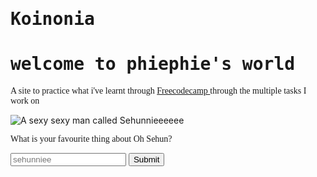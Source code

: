 <!DOCTYPE html>
<html>
  <link href="https://fonts.googleapis.com/css?family=Inconsolata&display=swap" rel="stylesheet">
  <style>
    h1{
      font-family:monospace;
    }
    p{
      font-family:INCONSOLATA,GENERIC_NAME;
    }
  </style>
  <head>
   <h1> Koinonia </h1>
    <h1> welcome to phiephie's world  </h1>
    <p> A site to practice what i've learnt through <a href="https://www.freecodecamp.org/"> Freecodecamp </a> through the multiple tasks I work on </p>
    <img src="https://vignette.wikia.nocookie.net/kpop/images/b/b1/EXO_Sehun_Obsession_teaser_photo_3.png/revision/latest?cb=20191114220520" alt=" A sexy sexy man called Sehunnieeeeee">
<form >
  <p> What is your favourite thing about Oh Sehun? </p>
  <input type="text" placeholder="sehunniee">
  <button type="submit"> Submit </button>
    </form>
